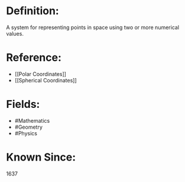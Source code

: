

# Definition:
A system for representing points in space using two or more numerical values.

# Reference:
- [[Polar Coordinates]]
- [[Spherical Coordinates]]

# Fields: 
- #Mathematics
- #Geometry
- #Physics

# Known Since:
1637

